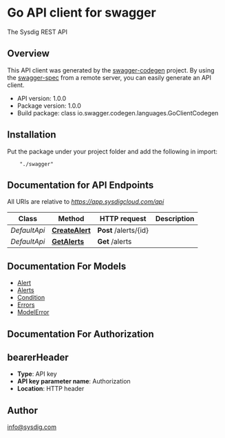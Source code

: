 # Go API client for swagger

The Sysdig REST API

## Overview
This API client was generated by the [swagger-codegen](https://github.com/swagger-api/swagger-codegen) project.  By using the [swagger-spec](https://github.com/swagger-api/swagger-spec) from a remote server, you can easily generate an API client.

- API version: 1.0.0
- Package version: 1.0.0
- Build package: class io.swagger.codegen.languages.GoClientCodegen

## Installation
Put the package under your project folder and add the following in import:
```
    "./swagger"
```

## Documentation for API Endpoints

All URIs are relative to *https://app.sysdigcloud.com/api*

Class | Method | HTTP request | Description
------------ | ------------- | ------------- | -------------
*DefaultApi* | [**CreateAlert**](docs/DefaultApi.md#createalert) | **Post** /alerts/{id} | 
*DefaultApi* | [**GetAlerts**](docs/DefaultApi.md#getalerts) | **Get** /alerts | 


## Documentation For Models

 - [Alert](docs/Alert.md)
 - [Alerts](docs/Alerts.md)
 - [Condition](docs/Condition.md)
 - [Errors](docs/Errors.md)
 - [ModelError](docs/ModelError.md)


## Documentation For Authorization


## bearerHeader

- **Type**: API key 
- **API key parameter name**: Authorization
- **Location**: HTTP header


## Author

info@sysdig.com


